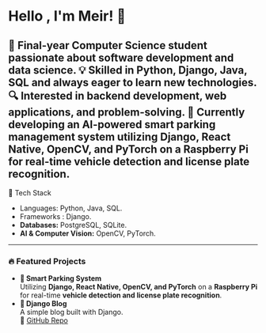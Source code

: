 # Hello , I'm Meir! 👋
🚀 Final-year Computer Science student passionate about software development and data science.
💡 Skilled in Python, Django, Java, SQL and always eager to learn new technologies.
🔍 Interested in backend development, web applications, and problem-solving.
📆 Currently developing an AI-powered smart parking management system utilizing Django, React Native, OpenCV, and PyTorch on a Raspberry Pi for real-time vehicle detection and license plate recognition.
---
🔧 Tech Stack
- Languages: Python, Java, SQL.
- Frameworks : Django.
- **Databases:** PostgreSQL, SQLite.
- **AI & Computer Vision:** OpenCV, PyTorch.
---
### 🔥 Featured Projects  
- **🚗 Smart Parking System**  
  Utilizing **Django, React Native, OpenCV, and PyTorch** on a **Raspberry Pi** for real-time **vehicle detection and license plate recognition**.  
- **📄 Django Blog**  
  A simple blog built with Django.  
  🔗 [GitHub Repo](your-repo-link) 

